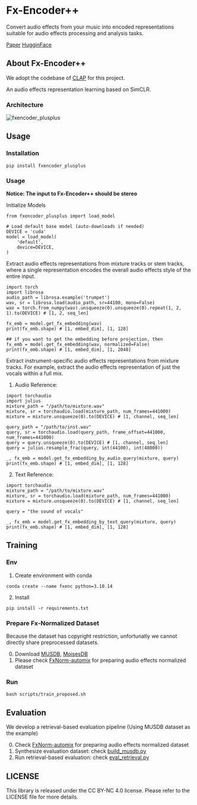 # Fx-Encoder++

Convert audio effects from your music into encoded representations suitable for audio effects processing and analysis tasks.

[Paper](https://arxiv.org/abs/2507.02273)
[HugginFace](https://huggingface.co/yytung/fxencoder-plusplus)

## About Fx-Encoder++ 
We adopt the codebase of [CLAP](https://github.com/LAION-AI/CLAP) for this project.

An audio effects representation learning based on SimCLR. 
### Architecture 
![fxencoder_plusplus](assets/model_arc.png)

## Usage
### Installation 
```
pip install fxencoder_plusplus
```

### Usage 
**Notice: The input to Fx-Encoder++ should be stereo**

Initialize Models 
```
from fxencoder_plusplus import load_model 

# Load default base model (auto-downloads if needed)
DEVICE = 'cuda'
model = load_model(
    'default',
    device=DEVICE,
)
```

Extract audio effects representations from mixture tracks or stem tracks, where a single representation encodes the overall audio effects style of the entire input.
```
import torch 
import librosa 
audio_path = librosa.example('trumpet')
wav, sr = librosa.load(audio_path, sr=44100, mono=False)
wav = torch.from_numpy(wav).unsqueeze(0).unsqueeze(0).repeat(1, 2, 1).to(DEVICE) # [1, 2, seq_len]

fx_emb = model.get_fx_embedding(wav)
print(fx_emb.shape) # [1, embed_dim], [1, 128]

## if you want to get the embedding before projection, then 
fx_emb = model.get_fx_embedding(wav, normalized=False)
print(fx_emb.shape) # [1, embed_dim], [1, 2048]
```

Extract instrument-specific audio effects representations from mixture tracks. For example, extract the audio effects representation of just the vocals within a full mix. 

1. Audio Reference:
```
import torchaudio 
import julius 
mixture_path = "/path/to/mixture.wav"
mixture, sr = torchaudio.load(mixture_path, num_frames=441000)
mixture = mixture.unsqueeze(0).to(DEVICE) # [1, channel, seq_len]

query_path = "/path/to/inst.wav"
query, sr = torchaudio.load(query_path, frame_offset=441000, num_frames=441000)
query = query.unsqueeze(0).to(DEVICE) # [1, channel, seq_len]
query = julius.resample_frac(query, int(44100), int(48000))

_, fx_emb = model.get_fx_embedding_by_audio_query(mixture, query)
print(fx_emb.shape) # [1, embed_dim], [1, 128]
``` 
2. Text Reference: 
```
import torchaudio 
mixture_path = "/path/to/mixture.wav"
mixture, sr = torchaudio.load(mixture_path, num_frames=441000)
mixture = mixture.unsqueeze(0).to(DEVICE) # [1, channel, seq_len]

query = "the sound of vocals"

_, fx_emb = model.get_fx_embedding_by_text_query(mixture, query)
print(fx_emb.shape) # [1, embed_dim], [1, 128]
```


## Training 

###  Env 

1. Create environment with conda 
```
conda create --name fxenc python=3.10.14
```
2. Install 
```
pip install -r requirements.txt 
```

### Prepare Fx-Normalized Dataset 
Because the dataset has copyright restriction, unfortunatly we cannot directly share preprocessed datasets. 

0. Download [MUSDB](https://sigsep.github.io/datasets/musdb.html), [MoisesDB](https://github.com/moises-ai/moises-db)
1. Please check [FxNorm-automix](https://github.com/sony/fxnorm-automix) for preparing audio effects normalized dataset

### Run 
```
bash scripts/train_proposed.sh 
```

## Evaluation 
We develop a retrieval-based evaluation pipeline (Using MUSDB dataset as the example)

0. Check [FxNorm-automix](https://github.com/sony/fxnorm-automix) for preparing audio effects normalized dataset
1. Synthesize evaluation dataset: check [build_musdb.py](./build_eval_data/build_musdb.py) 
2. Run retrieval-based evaluation: check [eval_retrieval.py](./evaluation/eval_retrieval.py)

## LICENSE 
This library is released under the CC BY-NC 4.0 license. Please refer to the LICENSE file for more details.
